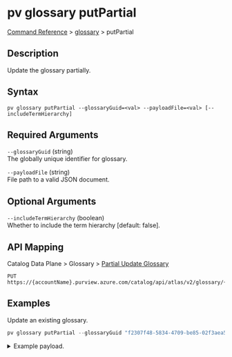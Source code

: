 # pv glossary putPartial
[Command Reference](../../../README.md#command-reference) > [glossary](./main.md) > putPartial

## Description
Update the glossary partially.

## Syntax
```
pv glossary putPartial --glossaryGuid=<val> --payloadFile=<val> [--includeTermHierarchy]
```

## Required Arguments
`--glossaryGuid` (string)  
The globally unique identifier for glossary.

`--payloadFile` (string)  
File path to a valid JSON document.

## Optional Arguments
`--includeTermHierarchy` (boolean)  
Whether to include the term hierarchy [default: false].

## API Mapping
Catalog Data Plane > Glossary > [Partial Update Glossary](https://docs.microsoft.com/en-us/rest/api/purview/catalogdataplane/glossary/partial-update-glossary)
```
PUT https://{accountName}.purview.azure.com/catalog/api/atlas/v2/glossary/{glossaryGuid}/partial
```

## Examples
Update an existing glossary.
```powershell
pv glossary putPartial --glossaryGuid "f2307f48-5834-4709-be85-02f3aea5d149" --payloadFile "/path/to/file.json"
```
<details><summary>Example payload.</summary>
<p>

```json
{
    "longDescription": "This is a long description!"
}
```
</p>
</details>